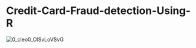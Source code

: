 # Credit-Card-Fraud-detection-Using-R
![0_cleo0_OlSvLoVSvG](https://user-images.githubusercontent.com/99036469/221382940-0ee819d5-2f5a-4a3f-82f0-87b768a1ee6f.jpg)
